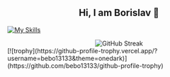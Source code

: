 ### <h2 align="center"> Hi, I am Borislav 👋</h2> 

<!--
**bebo13133/beBo13133** is a ✨ _special_ ✨ repository because its `README.md` (this file) appears on your GitHub profile.

Here are some ideas to get you started:

- 🔭 I’m currently working on ...
- 🌱 I’m currently learning ...
- 👯 I’m looking to collaborate on ...
- 🤔 I’m looking for help with ...
- 💬 Ask me about ...
- 📫 How to reach me: ...
- 😄 Pronouns: ...
- ⚡ Fun fact: ...
-->

[![My Skills](https://skillicons.dev/icons?i=js,vscode,react,html,css,nodejs,expressjs,mongodb,php,wordpress,vscode,java,mysql,eclipse)](https://skillicons.dev)

<div align="center">
  
<img src="https://streak-stats.demolab.com?user=bebo13133&theme=onedark&hide_border=true" alt="GitHub Streak" />
</div>
[![trophy](https://github-profile-trophy.vercel.app/?username=bebo13133&theme=onedark)](https://github.com/bebo13133/github-profile-trophy)
